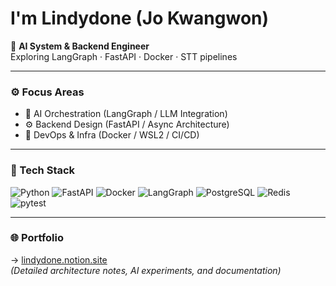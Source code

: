 
# I'm Lindydone (Jo Kwangwon)

🧠 **AI System & Backend Engineer**  
Exploring LangGraph · FastAPI · Docker · STT pipelines

---

### ⚙️ Focus Areas
- 🧩 AI Orchestration (LangGraph / LLM Integration)
- ⚙️ Backend Design (FastAPI / Async Architecture)
- 🧪 DevOps & Infra (Docker / WSL2 / CI/CD)

---

### 🧠 Tech Stack
![Python](https://img.shields.io/badge/Python-3776AB?style=flat&logo=python&logoColor=white)
![FastAPI](https://img.shields.io/badge/FastAPI-009688?style=flat&logo=fastapi&logoColor=white)
![Docker](https://img.shields.io/badge/Docker-2496ED?style=flat&logo=docker&logoColor=white)
![LangGraph](https://img.shields.io/badge/LangGraph-0A0A0A?style=flat&logo=chainlink&logoColor=white)
![PostgreSQL](https://img.shields.io/badge/PostgreSQL-4169E1?style=flat&logo=postgresql&logoColor=white)
![Redis](https://img.shields.io/badge/Redis-DC382D?style=flat&logo=redis&logoColor=white)
![pytest](https://img.shields.io/badge/pytest-0A9EDC?style=flat&logo=pytest&logoColor=white)

---

### 🌐 Portfolio
→ [lindydone.notion.site]([https://five-skiff-22b.notion.site/Dev-Space-292b362f1ade80678dddf1495836dd5b?source=copy_link])  
*(Detailed architecture notes, AI experiments, and documentation)*

